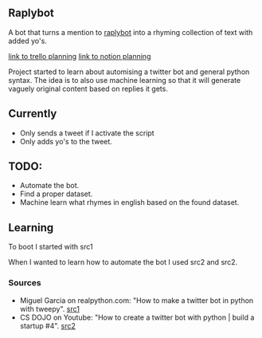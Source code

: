 ## Raplybot
A bot that turns a mention to [raplybot](twitter.com/raplybot) into a rhyming collection of text with added yo's.

[link to trello planning](https://trello.com/b/EzcYeMaW/raplybot)
[link to notion planning](https://www.notion.so/Hoe-maak-ik-een-model-die-raps-maakt-op-basis-van-een-tweet-2b612ce9a78147c5a8d43ddc99abe60a)

Project started to learn about automising a twitter bot and general python syntax. 
The idea is to also use machine learning so that it will generate vaguely original content based on replies it gets.

## Currently
- Only sends a tweet if I activate the script
- Only adds yo's to the tweet.


## TODO: 
- Automate the bot.
- Find a proper dataset.
- Machine learn what rhymes in english based on the found dataset.



## Learning
To boot I started with src1

When I wanted to learn how to automate the bot I used src2 and src2.


### Sources
- Miguel Garcia on realpython.com: 
"How to make a twitter bot in python with tweepy". [src1](https://realpython.com/twitter-bot-python-tweepy/)
- CS DOJO on Youtube: 
"How to create a twitter bot with python | build a startup #4". [src2](https://www.youtube.com/watch?v=W0wWwglE1Vc)
